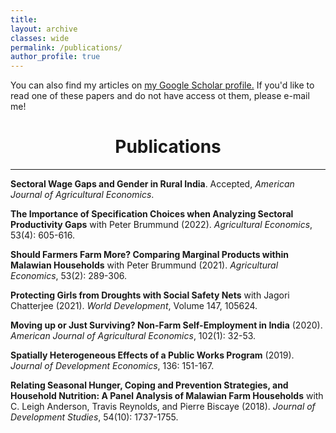 ```yaml
---
title: 
layout: archive
classes: wide
permalink: /publications/
author_profile: true
---
```


You can also find my articles on <u><a href="https://scholar.google.com/citations?user=wPPXKHcAAAAJ&hl=en">my Google Scholar profile</a>.</u> If you'd like to read one of these papers and do not have access ot them, please e-mail me!
<br>



# <center> Publications </center>
- - -

**Sectoral Wage Gaps and Gender in Rural India**. Accepted, _American Journal of Agricultural Economics_.

**The Importance of Specification Choices when Analyzing Sectoral Productivity Gaps** with Peter Brummund (2022). _Agricultural Economics_, 53(4): 605-616.

**Should Farmers Farm More? Comparing Marginal Products within Malawian Households** with Peter Brummund (2021). _Agricultural Economics_, 53(2): 289-306.

**Protecting Girls from Droughts with Social Safety Nets** with Jagori Chatterjee (2021). _World Development_, Volume 147, 105624.

**Moving up or Just Surviving? Non-Farm Self-Employment in India** (2020). _American Journal of Agricultural Economics_, 102(1): 32-53.

**Spatially Heterogeneous Effects of a Public Works Program** (2019). _Journal of Development Economics_, 136: 151-167.

**Relating Seasonal Hunger, Coping and Prevention Strategies, and Household Nutrition: A Panel Analysis of Malawian Farm Households** with C. Leigh Anderson, Travis Reynolds, and Pierre Biscaye (2018). _Journal of Development Studies_, 54(10): 1737-1755.
